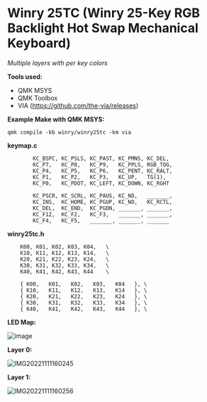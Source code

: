# Winry 25TC (Winry 25-Key RGB Backlight Hot Swap Mechanical Keyboard)

*Multiple layers with per key colors*

**Tools used:**
- QMK MSYS
- QMK Toolbox
- VIA (https://github.com/the-via/releases)

**Example Make with QMK MSYS:**
```
qmk compile -kb winry/winry25tc -km via
```

**keymap.c**
```
        KC_BSPC, KC_PSLS, KC_PAST, KC_PMNS, KC_DEL,
        KC_P7,   KC_P8,   KC_P9,   KC_PPLS, RGB_TOG,
        KC_P4,   KC_P5,   KC_P6,   KC_PENT, KC_RALT,
        KC_P1,   KC_P2,   KC_P3,   KC_UP,   TG(1),
        KC_P0,   KC_PDOT, KC_LEFT, KC_DOWN, KC_RGHT

        KC_PSCR, KC_SCRL, KC_PAUS, KC_NO,   _______,
        KC_INS,  KC_HOME, KC_PGUP, KC_NO,   KC_RCTL,
        KC_DEL,  KC_END,  KC_PGDN, _______, _______,
        KC_F12,  KC_F2,   KC_F3,   _______, _______,
        KC_F4,   KC_F5,   _______, _______, _______
```

**winry25tc.h**
```
    K00, K01, K02, K03, K04,   \
    K10, K11, K12, K13, K14,   \
    K20, K21, K22, K23, K24,   \
    K30, K31, K32, K33, K34,   \
    K40, K41, K42, K43, K44    \

    { K00,   K01,   K02,   K03,   K04   }, \
    { K10,   K11,   K12,   K13,   K14   }, \
    { K20,   K21,   K22,   K23,   K24   }, \
    { K30,   K31,   K32,   K33,   K34   }, \
    { K40,   K41,   K42,   K43,   K44   }, \
```

**LED Map:**

![image](https://user-images.githubusercontent.com/78761379/200986962-b5673965-1834-4bab-a3a2-43af94b449e0.png)
 
 **Layer 0:**
 
![IMG20221111160245](https://user-images.githubusercontent.com/78761379/201430664-39b9d7b3-0d74-47f4-aaef-9c34105327d6.jpg)

**Layer 1:**

![IMG20221111160256](https://user-images.githubusercontent.com/78761379/201430712-acfef1a8-987f-445a-bf20-088273fd380e.jpg)
